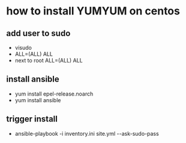 # how to install YUMYUM on centos
## add user to sudo
  - visudo
  - <YourUsername> ALL=(ALL) ALL
  - next to root ALL=(ALL) ALL
## install ansible
  - yum install epel-release.noarch
  - yum install ansible
## trigger install
  - ansible-playbook -i inventory.ini site.yml --ask-sudo-pass

